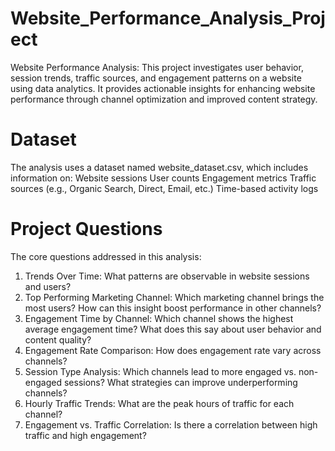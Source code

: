 # Website_Performance_Analysis_Project
Website Performance Analysis: This project investigates user behavior, session trends, traffic sources, and engagement patterns on a website using data analytics. It provides actionable insights for enhancing website performance through channel optimization and improved content strategy.

# Dataset
The analysis uses a dataset named website_dataset.csv, which includes information on:
Website sessions
User counts
Engagement metrics
Traffic sources (e.g., Organic Search, Direct, Email, etc.)
Time-based activity logs

# Project Questions
The core questions addressed in this analysis:
1. Trends Over Time: What patterns are observable in website sessions and users?
2. Top Performing Marketing Channel: Which marketing channel brings the most users? How can this insight boost performance in other channels?
3. Engagement Time by Channel: Which channel shows the highest average engagement time? What does this say about user behavior and content quality?
4. Engagement Rate Comparison: How does engagement rate vary across channels?
5. Session Type Analysis: Which channels lead to more engaged vs. non-engaged sessions? What strategies can improve underperforming channels?
6. Hourly Traffic Trends: What are the peak hours of traffic for each channel?
7. Engagement vs. Traffic Correlation: Is there a correlation between high traffic and high engagement?
